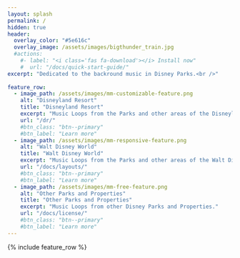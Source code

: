 ```yaml
---
layout: splash
permalink: /
hidden: true
header:
  overlay_color: "#5e616c"
  overlay_image: /assets/images/bigthunder_train.jpg
  #actions:
    #- label: "<i class='fas fa-download'></i> Install now"
    #  url: "/docs/quick-start-guide/"
excerpt: "Dedicated to the backround music in Disney Parks.<br />"
  
feature_row:
  - image_path: /assets/images/mm-customizable-feature.png
    alt: "Disneyland Resort"
    title: "Disneyland Resort"
    excerpt: "Music Loops from the Parks and other areas of the Disneyland resort."
    url: "/dr/"
    #btn_class: "btn--primary"
    #btn_label: "Learn more"
  - image_path: /assets/images/mm-responsive-feature.png
    alt: "Walt Disney World"
    title: "Walt Disney World"
    excerpt: "Music Loops from the Parks and other areas of the Walt Disney World resort."
    url: "/docs/layouts/"
    #btn_class: "btn--primary"
    #btn_label: "Learn more"
  - image_path: /assets/images/mm-free-feature.png
    alt: "Other Parks and Properties"
    title: "Other Parks and Properties"
    excerpt: "Music Loops from other Disney Parks and Properties."
    url: "/docs/license/"
    #btn_class: "btn--primary"
    #btn_label: "Learn more"      
---
```


{% include feature_row %}
